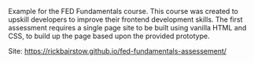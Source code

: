 Example for the FED Fundamentals course. This course was created to upskill developers to improve their frontend development skills. The first assessment requires a single page site to be built using vanilla HTML and CSS, to build up the page based upon the provided prototype.

Site: https://rickbairstow.github.io/fed-fundamentals-assessement/

